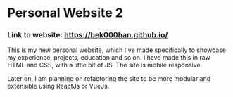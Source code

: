 # Personal Website 2
### Link to website: https://bek000han.github.io/ 

This is my new personal website, which I've made specifically to showcase my experience, projects, education and so on.
I have made this in raw HTML and CSS, with a little bit of JS. The site is mobile responsive.

Later on, I am planning on refactoring the site to be more modular and extensible using ReactJs or VueJs.
